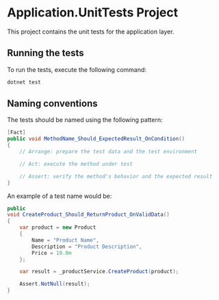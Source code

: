 # Application.UnitTests Project

This project contains the unit tests for the application layer.

## Running the tests

To run the tests, execute the following command:

```bash
dotnet test
```

## Naming conventions

The tests should be named using the following pattern:

```csharp
[Fact]
public void MethodName_Should_ExpectedResult_OnCondition()
{
    // Arrange: prepare the test data and the test environment

    // Act: execute the method under test

    // Assert: verify the method's behavior and the expected result
}
```

An example of a test name would be:

```csharp
public
void CreateProduct_Should_ReturnProduct_OnValidData()
{
    var product = new Product
    {
        Name = "Product Name",
        Description = "Product Description",
        Price = 10.0m
    };

    var result = _productService.CreateProduct(product);

    Assert.NotNull(result);
}
```
